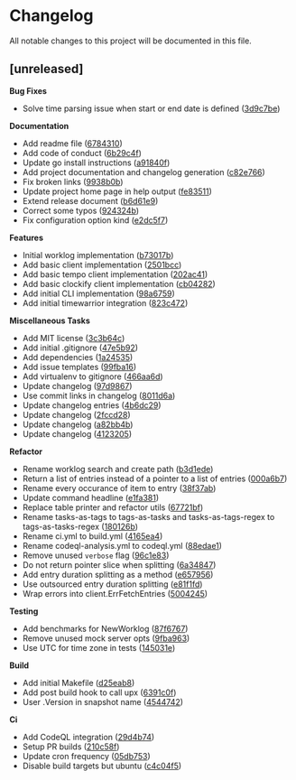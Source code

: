 # Changelog

All notable changes to this project will be documented in this file.

## [unreleased]

**Bug Fixes**

- Solve time parsing issue when start or end date is defined ([3d9c7be](https://github.com/gabor-boros/minutes/commit/3d9c7be5fc5df0d259a3faca8976f42c38d83845))

**Documentation**

- Add readme file ([6784310](https://github.com/gabor-boros/minutes/commit/6784310dd87618445dbf07d9894011e78d5183a3))
- Add code of conduct ([6b29c4f](https://github.com/gabor-boros/minutes/commit/6b29c4f160c740cf1a96c0f2e9c35f8dc1ec240b))
- Update go install instructions ([a91840f](https://github.com/gabor-boros/minutes/commit/a91840f69b4797f27fb707dedae767c53aff6f33))
- Add project documentation and changelog generation ([c82e766](https://github.com/gabor-boros/minutes/commit/c82e766bb29c436c49e909ef6123a64b50872407))
- Fix broken links ([9938b0b](https://github.com/gabor-boros/minutes/commit/9938b0b08d99022383357f4c9e2caded66323fcc))
- Update project home page in help output ([fe83511](https://github.com/gabor-boros/minutes/commit/fe8351104f745c6ef2a265a0e139cb9209f5ab9e))
- Extend release document ([b6d61e9](https://github.com/gabor-boros/minutes/commit/b6d61e9221bea664380277c700f8a1842c4b93f0))
- Correct some typos ([924324b](https://github.com/gabor-boros/minutes/commit/924324b059f72e4b40200d164715708b3af36a7c))
- Fix configuration option kind ([e2dc5f7](https://github.com/gabor-boros/minutes/commit/e2dc5f76750a10df6a4b98542ba9b0ed2baf2d6a))

**Features**

- Initial worklog implementation ([b73017b](https://github.com/gabor-boros/minutes/commit/b73017bc6e29c12af91848ee39304f7b65060d1b))
- Add basic client implementation ([2501bcc](https://github.com/gabor-boros/minutes/commit/2501bccb7e73982780e37454685822e50766ae9c))
- Add basic tempo client implementation ([202ac41](https://github.com/gabor-boros/minutes/commit/202ac41def09858d31809be3a6fa8cf5b9f95a00))
- Add basic clockify client implementation ([cb04282](https://github.com/gabor-boros/minutes/commit/cb04282b206bc1a926ab6e37b4cd67450e2c4766))
- Add initial CLI implementation ([98a6759](https://github.com/gabor-boros/minutes/commit/98a6759ec7557d5bdc5e313f00086cc468ee4197))
- Add initial timewarrior integration ([823c472](https://github.com/gabor-boros/minutes/commit/823c4720360850c1eaca6a6a7765e43c4a47877c))

**Miscellaneous Tasks**

- Add MIT license ([3c3b64c](https://github.com/gabor-boros/minutes/commit/3c3b64cd2d05e93d25d9e9e4a100d9c323bd3e33))
- Add initial .gitignore ([47e5b92](https://github.com/gabor-boros/minutes/commit/47e5b9219274e9051bf207f85c9b2e3fe6b1f82d))
- Add dependencies ([1a24535](https://github.com/gabor-boros/minutes/commit/1a2453537aa3750a36b0883c6b7214e5f110385c))
- Add issue templates ([99fba16](https://github.com/gabor-boros/minutes/commit/99fba16dc5a695d42d9dfee21fc7dad64ce98afe))
- Add virtualenv to gitignore ([466aa6d](https://github.com/gabor-boros/minutes/commit/466aa6d7d3cba1aba26185873c606d16c3e59483))
- Update changelog ([97d9867](https://github.com/gabor-boros/minutes/commit/97d986761306a892d1354228c650615a7146dfba))
- Use commit links in changelog ([8011d6a](https://github.com/gabor-boros/minutes/commit/8011d6af1d1e2ae917da871b16109991e3118812))
- Update changelog entries ([4b6dc29](https://github.com/gabor-boros/minutes/commit/4b6dc2911349587df3207afea4675b1e3e77033f))
- Update changelog ([2fccd28](https://github.com/gabor-boros/minutes/commit/2fccd287eae65a20160141f6091eb12fd1126040))
- Update changelog ([a82bb4b](https://github.com/gabor-boros/minutes/commit/a82bb4b939687ec40099b9515fd442e78bdf5ef8))
- Update changelog ([4123205](https://github.com/gabor-boros/minutes/commit/41232050be4aed8441fe99bbdd1849d9319922f1))

**Refactor**

- Rename worklog search and create path ([b3d1ede](https://github.com/gabor-boros/minutes/commit/b3d1edee419da9858018e32fe3374b1ba96d6be1))
- Return a list of entries instead of a pointer to a list of entries ([000a6b7](https://github.com/gabor-boros/minutes/commit/000a6b7e8409288dba3d1de7ee3aabdbfd663568))
- Rename every occurance of item to entry ([38f37ab](https://github.com/gabor-boros/minutes/commit/38f37ab0b981ee51c2151cb30569a6619ca3c6fa))
- Update command headline ([e1fa381](https://github.com/gabor-boros/minutes/commit/e1fa3813de36951bba594004a4210b994703a9fa))
- Replace table printer and refactor utils ([67721bf](https://github.com/gabor-boros/minutes/commit/67721bfdd69e74ce043d870f13f9faffc91de7df))
- Rename tasks-as-tags to tags-as-tasks and tasks-as-tags-regex to tags-as-tasks-regex ([180126b](https://github.com/gabor-boros/minutes/commit/180126b8f22fbbfc56243f90007b260c82eef227))
- Rename ci.yml to build.yml ([4165ea4](https://github.com/gabor-boros/minutes/commit/4165ea4eddf529563c4b8b54ea914a71c53d5ff9))
- Rename codeql-analysis.yml to codeql.yml ([88edae1](https://github.com/gabor-boros/minutes/commit/88edae1c0741141b5750ba79ca14bbdbe7741976))
- Remove unused `verbose` flag ([96c1e83](https://github.com/gabor-boros/minutes/commit/96c1e83bf70dfe62152d4ece1f61351e05834df5))
- Do not return pointer slice when splitting ([6a34847](https://github.com/gabor-boros/minutes/commit/6a34847c150815c25c04077daa557ea5855bf3ae))
- Add entry duration splitting as a method ([e657956](https://github.com/gabor-boros/minutes/commit/e657956f78e3fe37be22e3dfbb5dc65a6d345865))
- Use outsourced entry duration splitting ([e81f1fd](https://github.com/gabor-boros/minutes/commit/e81f1fd08b9ffb93c0d74b0d976e0fb915e4fb4d))
- Wrap errors into client.ErrFetchEntries ([5004245](https://github.com/gabor-boros/minutes/commit/5004245d63d9d8e32b4680b51c6edeb908fd162d))

**Testing**

- Add benchmarks for NewWorklog ([87f6767](https://github.com/gabor-boros/minutes/commit/87f6767ea04e5d74787b9c6ef348040cb4efb441))
- Remove unused mock server opts ([9fba963](https://github.com/gabor-boros/minutes/commit/9fba963788638154a3caa058f66ed624711d2dd0))
- Use UTC for time zone in tests ([145031e](https://github.com/gabor-boros/minutes/commit/145031e88bb97b8db68851b8173044edc90dd232))

**Build**

- Add initial Makefile ([d25eab8](https://github.com/gabor-boros/minutes/commit/d25eab83162bd8d14a6b949205030d084785034d))
- Add post build hook to call upx ([6391c0f](https://github.com/gabor-boros/minutes/commit/6391c0f16b0dab7d4693eb3d4f3215d6fecfffa2))
- User .Version in snapshot name ([4544742](https://github.com/gabor-boros/minutes/commit/4544742275930a371cacd0115167722a694a45c9))

**Ci**

- Add CodeQL integration ([29d4b74](https://github.com/gabor-boros/minutes/commit/29d4b74d8eada294703efd0be668685beb8672da))
- Setup PR builds ([210c58f](https://github.com/gabor-boros/minutes/commit/210c58f7423c04668c4982d7f536027c420f9d15))
- Update cron frequency ([05db753](https://github.com/gabor-boros/minutes/commit/05db7538cb9c4fd76a0b1e5fdb2a33207421d423))
- Disable build targets but ubuntu ([c4c04f5](https://github.com/gabor-boros/minutes/commit/c4c04f5ab6c109f9c6c483cfe8ce801e112faf01))

